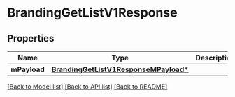 # BrandingGetListV1Response

## Properties
Name | Type | Description | Notes
------------ | ------------- | ------------- | -------------
**mPayload** | [**BrandingGetListV1ResponseMPayload***](BrandingGetListV1ResponseMPayload.md) |  | 

[[Back to Model list]](../README.md#documentation-for-models) [[Back to API list]](../README.md#documentation-for-api-endpoints) [[Back to README]](../README.md)


